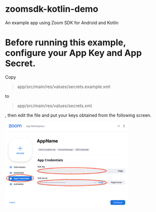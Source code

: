 # zoomsdk-kotlin-demo

An example app using Zoom SDK for Android and Kotlin

# Before running this example, configure your App Key and App Secret.

Copy

> app/src/main/res/values/secrets.example.xml

to

> app/src/main/res/values/secrets.xml

, then edit the file and put your keys obtained from the following screen.

<img src="https://github.com/ishidait/zoomsdk-kotlin-demo/blob/main/Screenshot_ZoomSDK.png" alt="Screenshot_ZoomSDK.png" width="400" />
